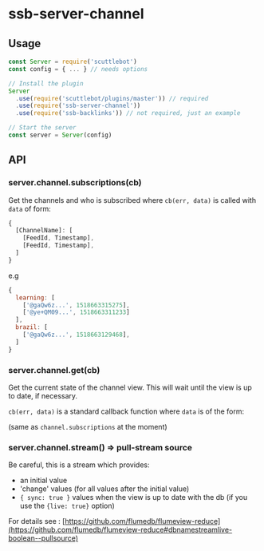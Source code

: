# ssb-server-channel

## Usage

```js
const Server = require('scuttlebot')
const config = { ... } // needs options

// Install the plugin
Server
  .use(require('scuttlebot/plugins/master')) // required
  .use(require('ssb-server-channel'))
  .use(require('ssb-backlinks')) // not required, just an example

// Start the server
const server = Server(config)
```

## API

### server.channel.subscriptions(cb)

Get the channels and who is subscribed where `cb(err, data)` is called with `data` of form:

```js
{
  [ChannelName]: [
    [FeedId, Timestamp],
    [FeedId, Timestamp],
  ]
}
```

e.g

```js
{
  learning: [
    ['@gaQw6z...', 1518663315275],
    ['@ye+QM09...', 1518663311233]
  ],
  brazil: [
    ['@gaQw6z...', 1518663129468],
  ]
}
```


### server.channel.get(cb)

Get the current state of the channel view. This will wait until the view is up to date, if necessary.

`cb(err, data)` is a standard callback function where `data` is of the form:

(same as `channel.subscriptions` at the moment)

### server.channel.stream() => pull-stream source

Be careful, this is a stream which provides:
- an initial value
- 'change' values (for all values after the initial value)
- `{ sync: true }` values when the view is up to date with the db (if you use the `{live: true}` option)

For details see : [https://github.com/flumedb/flumeview-reduce](https://github.com/flumedb/flumeview-reduce#dbnamestreamlive-boolean--pullsource)




